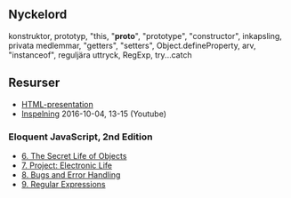 ## Nyckelord

konstruktor, prototyp, "this, "__proto__", "prototype", "constructor", inkapsling, privata medlemmar, "getters", "setters", 
Object.defineProperty, arv, "instanceof", reguljära uttryck, RegExp, try...catch

## Resurser
- [HTML-presentation](https://rawgit.com/1dv021/syllabus/master/presentationer/06/index.html#)
- [Inspelning](https://youtu.be/0gPvMB3qSFY) 2016-10-04, 13-15 (Youtube)

### Eloquent JavaScript, 2nd Edition 
- [6. The Secret Life of Objects](http://eloquentjavascript.net/06_object.html)
- [7. Project: Electronic Life](http://eloquentjavascript.net/07_elife.html)
- [8. Bugs and Error Handling](http://eloquentjavascript.net/08_error.html)
- [9. Regular Expressions](http://eloquentjavascript.net/09_regexp.html)
